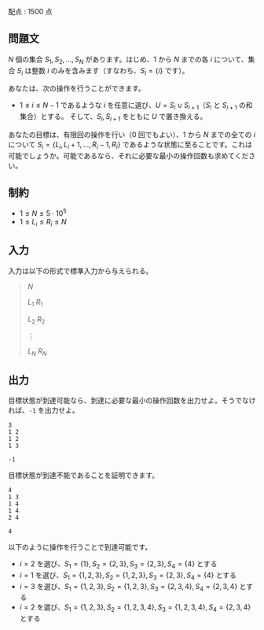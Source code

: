配点 : $1500$ 点

## 問題文

$N$ 個の集合 $S_1, S_2, \ldots, S_N$ があります。はじめ、$1$ から $N$ までの各 $i$ について、集合 $S_i$ は整数 $i$ のみを含みます（すなわち、$S_i = \{i\}$ です）。

あなたは、次の操作を行うことができます。

- $1 \le i \le N-1$ であるような $i$ を任意に選び、$U = S_i \cup S_{i+1}$（$S_i$ と $S_{i+1}$ の和集合）とする。
そして、$S_i, S_{i+1}$ をともに $U$ で置き換える。

あなたの目標は、有限回の操作を行い（$0$ 回でもよい）、$1$ から $N$ までの全ての $i$ について $S_i = \{L_i, L_i+1, \ldots, R_i-1, R_i\}$ であるような状態に至ることです。これは可能でしょうか。可能であるなら、それに必要な最小の操作回数も求めてください。

## 制約

- $1 \le N \le 5\cdot 10^5$
- $1 \le L_i \le R_i \le N$

## 入力

入力は以下の形式で標準入力から与えられる。

> $N$
> 
> $L_1$ $R_1$
> 
> $L_2$ $R_2$
> 
> $\vdots$
> 
> $L_N$ $R_N$

## 出力

目標状態が到達可能なら、到達に必要な最小の操作回数を出力せよ。そうでなければ、`-1` を出力せよ。

```input1
3
1 2
1 2
1 3
```

```output1
-1
```

目標状態が到達不能であることを証明できます。

```input2
4
1 3
1 4
1 4
2 4
```

```output2
4
```

以下のように操作を行うことで到達可能です。

- $i = 2$ を選び、$S_1 = \{1\}, S_2 = \{2, 3\}, S_3 = \{2, 3\}, S_4 = \{4\}$ とする
- $i = 1$ を選び、$S_1 = \{1, 2, 3\}, S_2 = \{1, 2, 3\}, S_3 = \{2, 3\}, S_4 = \{4\}$ とする
- $i = 3$ を選び、$S_1 = \{1, 2, 3\}, S_2 = \{1, 2, 3\}, S_3 = \{2, 3, 4\}, S_4 = \{2, 3, 4\}$ とする
- $i = 2$ を選び、$S_1 = \{1, 2, 3\}, S_2 = \{1, 2, 3, 4\}, S_3 = \{1, 2, 3, 4\}, S_4 = \{2, 3, 4\}$ とする